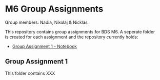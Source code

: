 # M6 Group Assignments
Group members: Nadia, Nikolaj & Nicklas

This repository contains group assignments for BDS M6. A seperate folder is created for each assignment and the repository currently holds:
- [Group Assignment 1 - Notebook](Group_Assignment_1/Group_Assignment_1.ipynb)

## Group Assignment 1
This folder contains XXX
